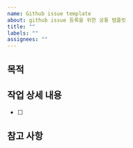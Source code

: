 ```yaml
---
name: Github issue template
about: github issue 등록을 위한 공통 템플릿
title: ""
labels: ""
assignees: ""
---
```


## 목적

>

## 작업 상세 내용

- [ ]

## 참고 사항
